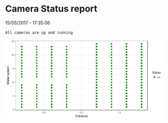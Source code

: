 Camera Status report
================
15/05/2017 - 17:35:06

    All cameras are up and running

![](camreport_files/figure-markdown_github/unnamed-chunk-2-1.png)
